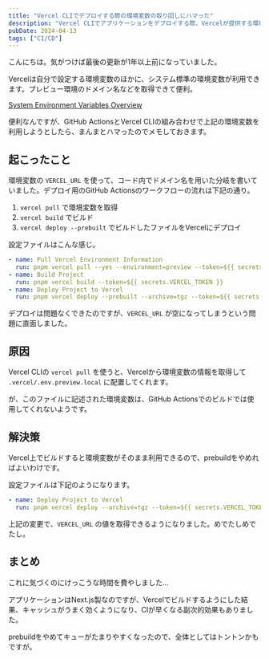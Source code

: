 ```yaml
---
title: "Vercel CLIでデプロイする際の環境変数の取り回しにハマった"
description: "Vercel CLIでアプリケーションをデプロイする際、Vercelが提供する環境変数をうまく使えなくて困ったお話です。"
pubDate: 2024-04-13
tags: ["CI/CD"]
---
```


こんにちは。気がつけば最後の更新が1年以上前になっていました。

Vercelは自分で設定する環境変数のほかに、システム標準の環境変数が利用できます。プレビュー環境のドメイン名などを取得できて便利。

[System Environment Variables Overview](https://vercel.com/docs/projects/environment-variables/system-environment-variables)

便利なんですが、GitHub ActionsとVercel CLIの組み合わせで上記の環境変数を利用しようとしたら、まんまとハマったのでメモしておきます。

## 起こったこと

環境変数の `VERCEL_URL` を使って、コード内でドメイン名を用いた分岐を書いていました。デプロイ用のGitHub Actionsのワークフローの流れは下記の通り。

1. `vercel pull` で環境変数を取得
2. `vercel build` でビルド
3. `vercel deploy --prebuilt` でビルドしたファイルをVercelにデプロイ

設定ファイルはこんな感じ。

```yaml
- name: Pull Vercel Environment Information
  run: pnpm vercel pull --yes --environment=preview --token=${{ secrets.VERCEL_TOKEN }}
- name: Build Project
  run: pnpm vercel build --token=${{ secrets.VERCEL_TOKEN }}
- name: Deploy Project to Vercel
  run: pnpm vercel deploy --prebuilt --archive=tgz --token=${{ secrets.VERCEL_TOKEN }})
```

デプロイは問題なくできたのですが、`VERCEL_URL` が空になってしまうという問題に直面しました。

## 原因

Vercel CLIの `vercel pull` を使うと、Vercelから環境変数の情報を取得して `.vercel/.env.preview.local` に配置してくれます。

が、このファイルに記述された環境変数は、GitHub Actionsでのビルドでは使用してくれないようです。

## 解決策

Vercel上でビルドすると環境変数がそのまま利用できるので、prebuildをやめればよいわけです。

設定ファイルは下記のようになります。

```yaml
- name: Deploy Project to Vercel
  run: pnpm vercel deploy --archive=tgz --token=${{ secrets.VERCEL_TOKEN }})
```

上記の変更で、`VERCEL_URL` の値を取得できるようになりました。めでたしめでたし。

## まとめ

これに気づくのにけっこうな時間を費やしました...

アプリケーションはNext.js製なのですが、Vercelでビルドするようにした結果、キャッシュがうまく効くようになり、CIが早くなる副次的効果もありました。

prebuildをやめてキューがたまりやすくなったので、全体としてはトントンかもですが。
